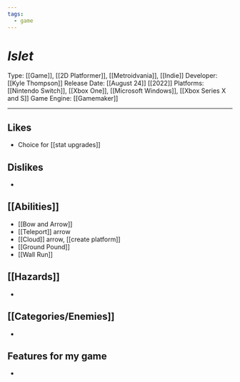```yaml
---
tags:
  - game
---
```

# _Islet_

Type: [[Game]], [[2D Platformer]], [[Metroidvania]], [[Indie]]
Developer: [[Kyle Thompson]]
Release Date: [[August 24]] [[2022]]
Platforms: [[Nintendo Switch]], [[Xbox One]], [[Microsoft Windows]], [[Xbox Series X and S]]
Game Engine: [[Gamemaker]]

----





## Likes
* Choice for [[stat upgrades]]

## Dislikes
* 

## [[Abilities]]
* [[Bow and Arrow]]
* [[Teleport]] arrow
* [[Cloud]] arrow, [[create platform]]
* [[Ground Pound]]
* [[Wall Run]]

## [[Hazards]]
* 

## [[Categories/Enemies]]
* 

## Features for my game
* 